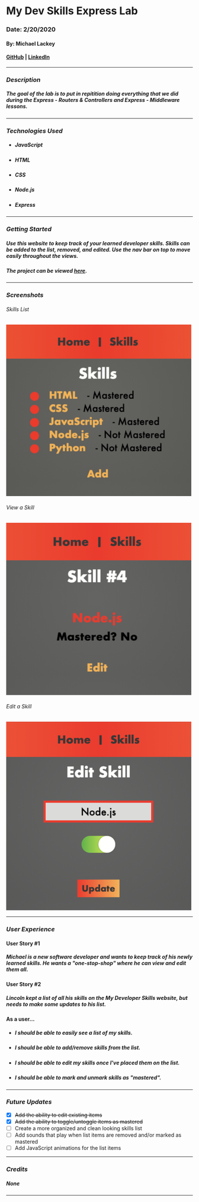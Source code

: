 # **My Dev Skills Express Lab**

### Date: 2/20/2020

#### By: Michael Lackey
#### [GitHub](https://github.com/mlackey9601) | [LinkedIn](https://www.linkedin.com/in/michaelglackey/)
***

### ***Description***

##### The goal of the lab is to put in repitition doing everything that we did during the *Express - Routers & Controllers* and *Express - Middleware* lessons.
***

### ***Technologies Used***

* ##### JavaScript
* ##### HTML
* ##### CSS
* ##### Node.js
* ##### Express
***

### ***Getting Started***

##### Use this website to keep track of your learned developer skills. Skills can be added to the list, removed, and edited.  Use the nav bar on top to move easily throughout the views.
##### The project can be viewed [here](https://mlackey9601.github.io/dev-skills-express/).
***

### ***Screenshots***

###### Skills List
![Skills List](public/images/screenshots/list.png)
###### View a Skill
![View a Skill](public/images/screenshots/view.png)
###### Edit a Skill
![Edit a Skill](public/images/screenshots/edit.png)
***

### ***User Experience***

#### User Story #1
##### Michael is a new software developer and wants to keep track of his newly learned skills.  He wants a "one-stop-shop" where he can view and edit them all.
#### User Story #2
##### Lincoln kept a list of all his skills on the My Developer Skills website, but needs to make some updates to his list.
#### As a user...
* ##### I should be able to easily see a list of my skills.
* ##### I should be able to add/remove skills from the list.
* ##### I should be able to edit my skills once I've placed them on the list.
* ##### I should be able to mark and unmark skills as "mastered".
***

### ***Future Updates***

- [x] ~~Add the ability to edit existing items~~
- [x] ~~Add the ability to toggle/untoggle items as mastered~~
- [ ] Create a more organized and clean looking skills list
- [ ] Add sounds that play when list items are removed and/or marked as mastered
- [ ] Add JavaScript animations for the list items
***

### ***Credits***
  
##### None
***